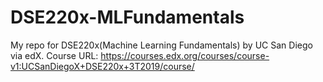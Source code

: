 # DSE220x-MLFundamentals
My repo for DSE220x(Machine Learning Fundamentals) by UC San Diego via edX. Course URL: https://courses.edx.org/courses/course-v1:UCSanDiegoX+DSE220x+3T2019/course/
